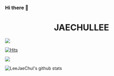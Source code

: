 ### Hi there 👋 

<h1 align="center" font-weight: 800>JAECHULLEE</h1>

<img src="https://img.shields.io/badge/React-61DAFB?style=flat-square&logo=React&logoColor=#61DAFB"/></a>


[![Hits](https://hits.seeyoufarm.com/api/count/incr/badge.svg?url=https%3A%2F%2Fgithub.com%2FLeeJaeChul%2Fhit-counter&count_bg=%23FFE300&title_bg=%23003BFF&icon=aiqfome.svg&icon_color=%23E7E7E7&title=hits&edge_flat=false)](https://hits.seeyoufarm.com)

<!--
**LeeJaeChul/LeeJaeChul** is a ✨ _special_ ✨ repository because its `README.md` (this file) appears on your GitHub profile.

Here are some ideas to get you started:

- 🔭 I’m currently working on ...
- 🌱 I’m currently learning ...
- 👯 I’m looking to collaborate on ...
- 🤔 I’m looking for help with ...
- 💬 Ask me about ...
- 📫 How to reach me: ...
- 😄 Pronouns: ...
- ⚡ Fun fact: ...
-->

<img src="https://img.shields.io/badge/React-#61DAFB?style=flat-square&logo=#61DAFB&logoColor=white"/></a>

![LeeJaeChul's github stats](https://github-readme-stats.vercel.app/api?username=LeeJaeChul&show_icons=true&theme=tokyonight)

